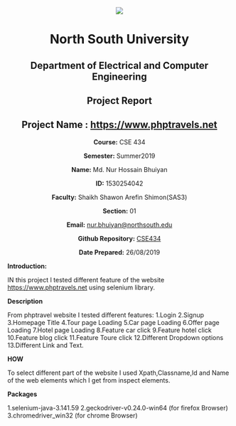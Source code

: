 <p align="center">
<img src="https://github.com/nhbsohel2/CSE434/blob/master/Project02/snap.png">
</p>

<div align="center">


# North South University </h5>
##  Department of Electrical and Computer Engineering </h3>

##  Project Report

## Project Name : https://www.phptravels.net

**Course:** CSE 434

**Semester:** Summer2019

**Name:** Md. Nur Hossain Bhuiyan

**ID:** 1530254042

**Faculty:** Shaikh Shawon Arefin Shimon(SAS3)

**Section:** 01

**Email:** nur.bhuiyan@northsouth.edu

**Github Repository:** [CSE434](https://github.com/nhbsohel2/CSE434)

**Date Prepared:** 26/08/2019
</div>



**Introduction:**

IN this project I tested different feature of the website  https://www.phptravels.net using selenium library. 


**Description**

From phptravel website I tested different features:
1.Login
2.Signup
3.Homepage Title
4.Tour page Loading
5.Car page Loading
6.Offer page Loading
7.Hotel page Loading
8.Feature car click
9.Feature hotel click
10.Feature blog click
11.Feature Toure click
12.Different Dropdown options
13.Different Link and Text.

**HOW**

To select different part of the website I used Xpath,Classname,Id and Name of the web elements which I get from inspect elements.




**Packages**


1.selenium-java-3.141.59
2.geckodriver-v0.24.0-win64 (for firefox Browser)
3.chromedriver_win32 (for chrome Browser)

